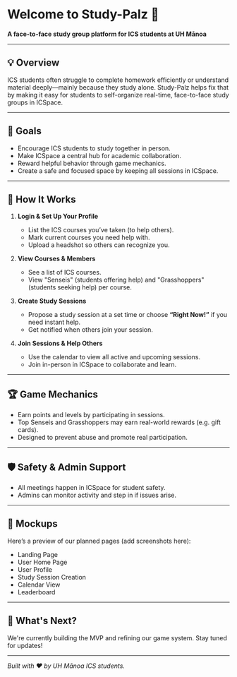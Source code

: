 # Welcome to Study-Palz 👋

**A face-to-face study group platform for ICS students at UH Mānoa**

---

## 💡 Overview

ICS students often struggle to complete homework efficiently or understand material deeply—mainly because they study alone. Study-Palz helps fix that by making it easy for students to self-organize real-time, face-to-face study groups in ICSpace.

---

## 🎯 Goals

- Encourage ICS students to study together in person.
- Make ICSpace a central hub for academic collaboration.
- Reward helpful behavior through game mechanics.
- Create a safe and focused space by keeping all sessions in ICSpace.

---

## 🔧 How It Works

1. **Login & Set Up Your Profile**  
   - List the ICS courses you’ve taken (to help others).
   - Mark current courses you need help with.
   - Upload a headshot so others can recognize you.

2. **View Courses & Members**  
   - See a list of ICS courses.
   - View "Senseis" (students offering help) and "Grasshoppers" (students seeking help) per course.

3. **Create Study Sessions**  
   - Propose a study session at a set time or choose **“Right Now!”** if you need instant help.
   - Get notified when others join your session.

4. **Join Sessions & Help Others**  
   - Use the calendar to view all active and upcoming sessions.
   - Join in-person in ICSpace to collaborate and learn.

---

## 🏆 Game Mechanics

- Earn points and levels by participating in sessions.
- Top Senseis and Grasshoppers may earn real-world rewards (e.g. gift cards).
- Designed to prevent abuse and promote real participation.

---

## 🛡️ Safety & Admin Support

- All meetings happen in ICSpace for student safety.
- Admins can monitor activity and step in if issues arise.

---

## 📸 Mockups

Here’s a preview of our planned pages (add screenshots here):

- Landing Page
- User Home Page
- User Profile
- Study Session Creation
- Calendar View
- Leaderboard

---

## 🚀 What's Next?

We're currently building the MVP and refining our game system. Stay tuned for updates!

---

*Built with ❤️ by UH Mānoa ICS students.*

